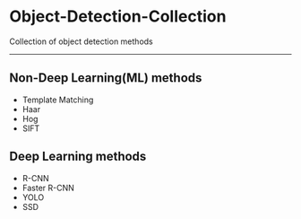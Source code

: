 # Object-Detection-Collection
Collection of object detection methods

---
## Non-Deep Learning(ML) methods
- Template Matching
- Haar
- Hog
- SIFT

## Deep Learning methods
- R-CNN
- Faster R-CNN
- YOLO
- SSD
